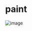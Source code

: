 # paint


![image](https://user-images.githubusercontent.com/72811328/166524799-ebbe82c7-da02-4e32-8461-8318c4233ad8.png)
